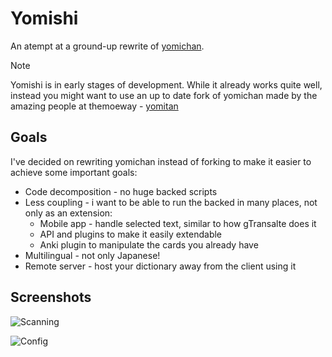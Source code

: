 # Yomishi

An atempt at a ground-up rewrite of [yomichan](https://github.com/FooSoft/yomichan).

> [!NOTE]
> Yomishi is in early stages of development. While it already works quite well, instead you might want to use an up to date fork of yomichan made by the amazing people at themoeway - [yomitan](https://github.com/themoeway/yomitan)

## Goals

I've decided on rewriting yomichan instead of forking to make it easier to achieve some important goals:

- Code decomposition - no huge backed scripts
- Less coupling - i want to be able to run the backed in many places, not only as an extension:
  - Mobile app - handle selected text, similar to how gTransalte does it
  - API and plugins to make it easily extendable
  - Anki plugin to manipulate the cards you already have
- Multilingual - not only Japanese!
- Remote server - host your dictionary away from the client using it

## Screenshots

![Scanning](https://i.imgur.com/RvOSqLy.png)

![Config](https://i.imgur.com/zA6pvHc.png)

